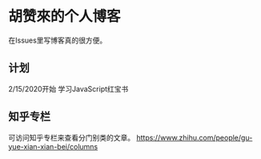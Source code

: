 # 胡赞來的个人博客

在Issues里写博客真的很方便。

## 计划
2/15/2020开始 学习JavaScript红宝书

## 知乎专栏
可访问知乎专栏来查看分门别类的文章。
https://www.zhihu.com/people/gu-yue-xian-xian-bei/columns
